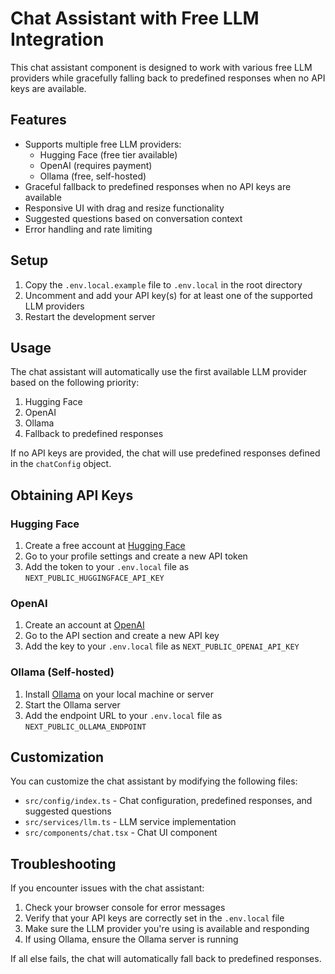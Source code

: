 # Chat Assistant with Free LLM Integration

This chat assistant component is designed to work with various free LLM providers while gracefully falling back to predefined responses when no API keys are available.

## Features

- Supports multiple free LLM providers:
  - Hugging Face (free tier available)
  - OpenAI (requires payment)
  - Ollama (free, self-hosted)
- Graceful fallback to predefined responses when no API keys are available
- Responsive UI with drag and resize functionality
- Suggested questions based on conversation context
- Error handling and rate limiting

## Setup

1. Copy the `.env.local.example` file to `.env.local` in the root directory
2. Uncomment and add your API key(s) for at least one of the supported LLM providers
3. Restart the development server

## Usage

The chat assistant will automatically use the first available LLM provider based on the following priority:

1. Hugging Face
2. OpenAI
3. Ollama
4. Fallback to predefined responses

If no API keys are provided, the chat will use predefined responses defined in the `chatConfig` object.

## Obtaining API Keys

### Hugging Face

1. Create a free account at [Hugging Face](https://huggingface.co/)
2. Go to your profile settings and create a new API token
3. Add the token to your `.env.local` file as `NEXT_PUBLIC_HUGGINGFACE_API_KEY`

### OpenAI

1. Create an account at [OpenAI](https://platform.openai.com/)
2. Go to the API section and create a new API key
3. Add the key to your `.env.local` file as `NEXT_PUBLIC_OPENAI_API_KEY`

### Ollama (Self-hosted)

1. Install [Ollama](https://ollama.ai/) on your local machine or server
2. Start the Ollama server
3. Add the endpoint URL to your `.env.local` file as `NEXT_PUBLIC_OLLAMA_ENDPOINT`

## Customization

You can customize the chat assistant by modifying the following files:

- `src/config/index.ts` - Chat configuration, predefined responses, and suggested questions
- `src/services/llm.ts` - LLM service implementation
- `src/components/chat.tsx` - Chat UI component

## Troubleshooting

If you encounter issues with the chat assistant:

1. Check your browser console for error messages
2. Verify that your API keys are correctly set in the `.env.local` file
3. Make sure the LLM provider you're using is available and responding
4. If using Ollama, ensure the Ollama server is running

If all else fails, the chat will automatically fall back to predefined responses.
